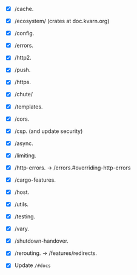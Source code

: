 - [x] /cache.
- [x] /ecosystem/ (crates at doc.kvarn.org)
- [x] /config.
- [x] /errors.
- [x] /http2.
- [x] /push.
- [x] /https.
- [x] /chute/
- [x] /templates.
- [x] /cors.
- [x] /csp. (and update security)
- [x] /async.
- [x] /limiting.
- [x] /http-errors. -> /errors.#overriding-http-errors
- [x] /cargo-features.
- [x] /host.
- [x] /utils.
- [x] /testing.
- [x] /vary.
- [x] /shutdown-handover.
- [x] /rerouting. -> /features/redirects.

- [x] Update `/#docs`
